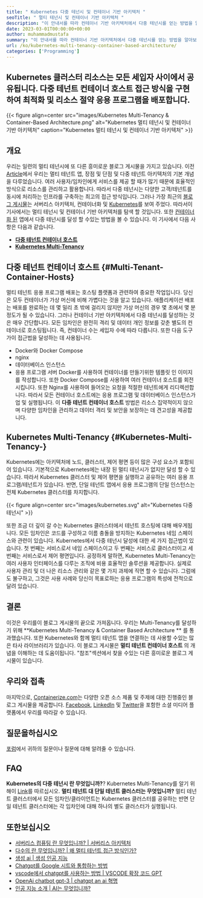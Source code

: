 ```yaml
---
title: " Kubernetes 다중 테넌시 및 컨테이너 기반 아키텍처 " 
seoTitle: " 멀티 테넌시 및 컨테이너 기반 아키텍처 " 
description: "이 안내서를 따라 컨테이너 기반 아키텍처에서 다중 테넌시를 얻는 방법을 알아보십시오. Kubernetes 다중 테넌시는 공유 리소스를 나타냅니다 " 
date: 2023-03-01T00:00:00+00:00
author: muhammadmustafa
summary: "이 안내서를 따라 컨테이너 기반 아키텍처에서 다중 테넌시를 얻는 방법을 알아보십시오. Kubernetes 다중 테넌시는 공유 리소스를 나타냅니다 " 
url: /ko/kubernetes-multi-tenancy-container-based-architecture/
categories: ['Programming']
---
```


## Kubernetes 클러스터 리소스는 모든 세입자 사이에서 공유됩니다. 다중 테넌트 컨테이너 호스트 접근 방식을 구현하여 최적화 및 리소스 절약 응용 프로그램을 배포합니다.


{{< figure align=center src="images/Kubernetes Multi-Tenancy & Container-Based Architecture.png" alt="Kubernetes 멀티 테넌시 및 컨테이너 기반 아키텍처" caption="Kubernetes 멀티 테넌시 및 컨테이너 기반 아키텍처" >}}

## 개요
우리는 일련의 멀티 테넌시에 또 다른 흥미로운 블로그 게시물을 가지고 있습니다. 이전 [Article][1]에서 우리는 멀티 테넌트 앱, 장점 및 단점 및 다중 테넌트 아키텍처의 기본 개념을 다루었습니다. 여러 사용자/임차인에게 서비스를 제공 할 때가 많기 때문에 효율적인 방식으로 리소스를 관리하고 활용합니다. 따라서 다중 테넌시는 다양한 고객/테넌트를 동시에 처리하는 인프라를 구축하는 최고의 접근 방식입니다. 그러나 가장 최근의 [블로그 게시물][2]는 서버리스 아키텍처, 컨테이너화 및 [Kubernetes][3]를 보여 주었다. 따라서이 기사에서는 멀티 테넌시 및 컨테이너 기반 아키텍처를 탐색 할 것입니다. 또한 [컨테이너화 된][4] 앱에서 다중 테넌시를 달성 할 수있는 방법을 볼 수 있습니다.
이 기사에서 다음 사항은 다음과 같습니다.
  * **[다중 테넌트 컨테이너 호스트][5]**
  * **[Kubernetes Multi-Tenancy][6]**

## 다중 테넌트 컨테이너 호스트   {#Multi-Tenant-Container-Hosts}
멀티 테넌트 응용 프로그램 배포는 호스팅 플랫폼과 관련하여 중요한 작업입니다. 당신은 모두 컨테이너가 가상 머신에 비해 가볍다는 것을 알고 있습니다. 애플리케이션 배포는 배포를 완료하는 데 몇 밀리 초 밖에 걸리지 않지만 가상 머신의 경우 몇 초에서 몇 분 정도가 될 수 있습니다.
그러나 컨테이너 기반 아키텍처에서 다중 테넌시를 달성하는 것은 매우 간단합니다. 모든 임차인은 완전히 격리 및 데이터 개인 정보를 갖춘 별도의 컨테이너로 호스팅됩니다. 즉, 컨테이너 수는 세입자 수에 따라 다릅니다. 또한 다음 도구 가이 접근법을 달성하는 데 사용됩니다.
  * Docker와 Docker Compose
  * nginx
  * 데이터베이스 인스턴스
  * 응용 프로그램 서버
Docker를 사용하여 컨테이너를 만들기위한 템플릿 인 이미지를 작성합니다. 또한 Docker Compose를 사용하여 여러 컨테이너 호스트를 회전시킵니다. 또한 Nginx를 사용하여 들어오는 요청을 적절한 테넌트에게 리디렉션합니다. 따라서 모든 컨테이너 호스트에는 응용 프로그램 및 데이터베이스 인스턴스가 업 및 실행됩니다. 이  **다중 테넌트 컨테이너 호스트**  방법은 리소스 집약적이지 않으며 다양한 임차인을 관리하고 데이터 격리 및 보안을 보장하는 데 견고성을 제공합니다.

## Kubernetes Multi-Tenancy   {#Kubernetes-Multi-Tenancy-}
Kubernetes에는 아키텍처에 노드, 클러스터, 제어 평면 등이 많은 구성 요소가 포함되어 있습니다. 기본적으로 Kubernetes에는 내장 된 멀티 테넌시가 없지만 달성 할 수 있습니다. 따라서 Kubernetes 클러스터 및 제어 평면을 실행하고 공유하는 여러 응용 프로그램/테넌트가 있습니다. 반면, 단일 테넌트 앱에서 응용 프로그램의 단일 인스턴스는 전체 Kubernetes 클러스터를 차지합니다.

{{< figure align=center src="images/kubernetes.svg" alt="Kubernetes 다중 테넌시" >}}

또한 조금 더 깊이 갈 수는 Kubernetes 클러스터에서 테넌트 호스팅에 대해 배우게됩니다. 모든 임차인은 코드를 구성하고 이름 충돌을 방지하는 Kubernetes 네임 스페이스와 관련이 있습니다. Kubernetes에서 다중 테넌시 달성에 대한 세 가지 접근법이 있습니다. 첫 번째는 서비스로서 네임 스페이스이고 두 번째는 서비스로 클러스터이고 세 번째는 서비스로서 제어 평면입니다.
공정하게 말하면, Kubernetes Multi-Tenancy는 여러 사용자 인터페이스를 다루는 조직에 비용 효율적인 솔루션을 제공합니다. 실제로 사용자 관리 및 더 나은 리소스 관리와 같은 몇 가지 과제에 직면 할 수 있습니다. 그럼에도 불구하고, 그것은 사용 사례와 당신이 목표로하는 응용 프로그램의 특성에 전적으로 달려 있습니다.

## 결론
이것은 우리를이 블로그 게시물의 끝으로 가져옵니다. 우리는 Multi-Tenancy를 달성하기 위해  **Kubernetes Multi-Tenancy & Container Based Architecture ** 를 통과했습니다. 또한 Kubernetes와 함께 멀티 테넌트 앱을 연결하는 데 사용할 수있는 많은 타사 라이브러리가 있습니다. 이 블로그 게시물은  **멀티 테넌트 컨테이너 호스트** 의 개념을 이해하는 데 도움이됩니다. "참조"섹션에서 찾을 수있는 다른 흥미로운 블로그 게시물이 있습니다.

## 우리와 접촉
마지막으로, [Containerize.com][7]는 다양한 오픈 소스 제품 및 주제에 대한 진행중인 블로그 게시물을 제공합니다. [Facebook][8], [LinkedIn][9] 및 [Twitter][10]을 포함한 소셜 미디어 플랫폼에서 우리를 따라갈 수 있습니다.

## 질문을하십시오
[포럼][11]에서 귀하의 질문이나 질문에 대해 알려줄 수 있습니다.

## FAQ
**Kubernetes의 다중 테넌시 란 무엇입니까?**?
Kubernetes Multi-Tenancy를 알기 위해이 [Link][6]를 따르십시오.
**멀티 테넌트 대 단일 테넌트 클러스터는 무엇입니까?**
멀티 테넌트 클러스터에서 모든 임차인/클라이언트는 Kubernetes 클러스터를 공유하는 반면 단일 테넌트 클러스터에는 각 임차인에 대해 하나의 별도 클러스터가 실행됩니다.

## 또한보십시오
  * [서버리스 컴퓨팅 란 무엇입니까? | 서버리스 아키텍처][12]
  * [다수의 란 무엇입니까? | 왜 멀티 테넌트 접근 방식인가?][13]
  * [생성 ai | 생성 인공 지능][14]
  * [Chatgpt를 Google 시트와 통합하는 방법][15]
  * [vscode에서 chatgpt를 사용하는 방법 | VSCODE 확장 코드 GPT][16]
  * [OpenAi chatbot gpt-3 | chatgpt an ai 혁명][17]
  * [인공 지능 소개 | AI는 무엇입니까?][18]

  
[1]: https://blog.containerize.com/programming/what-is-multitenancy-why-a-multi-tenant-approach-2/
[2]: https://blog.containerize.com/programming/what-is-serverless-computing-serverless-architecture/#Serverless-vs-Containers
[3]: https://products.containerize.com/devops/kubernetes/
[4]: https://www.containerize.com/
[5]: #Multi-Tenant-container-hosts
[6]: #Kubernetes-Multi-Tenancy-
[7]: https://www.containerize.com/
[8]: https://web.facebook.com/containerize
[9]: https://www.linkedin.com/company/containerize/
[10]: https://twitter.com/containerize_co
[11]: https://forum.containerize.com/
[12]: https://blog.containerize.com/programming/what-is-serverless-computing-serverless-architecture/
[13]: https://blog.containerize.com/programming/what-is-multitenancy-why-a-multi-tenant-approach-2/
[14]: https://blog.containerize.com/artificial-intelligence/what-is-generative-ai-generative-artificial-intelligence/
[15]: https://blog.containerize.com/artificial-intelligence/integrate-chatgpt-with-google-sheets/
[16]: https://blog.containerize.com/artificial-intelligence/how-to-use-chatgpt-in-vscode-the-vscode-extension-codegpt/
[17]: https://blog.containerize.com/artificial-intelligence/what-is-openai-chatbot-gpt-3-chatgpt-an-ai-revolution/
[18]: https://blog.containerize.com/artificial-intelligence/an-introduction-to-artificial-intelligence-what-is-ai/

